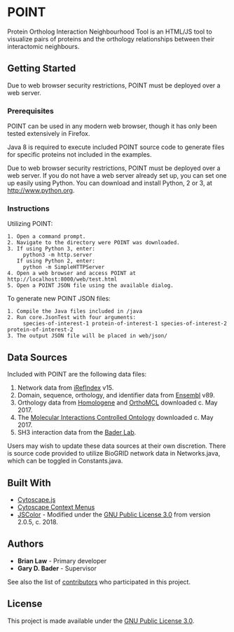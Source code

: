 # POINT
Protein Ortholog Interaction Neighbourhood Tool is an HTML/JS tool to visualize pairs of proteins and the orthology relationships between their interactomic neighbours.

## Getting Started

Due to web browser security restrictions, POINT must be deployed over a web server. 

### Prerequisites

POINT can be used in any modern web browser, though it has only been tested extensively in Firefox.

Java 8 is required to execute included POINT source code to generate files for specific proteins not included in the examples.

Due to web browser security restrictions, POINT must be deployed over a web server. If you do not have a web server already set up, you can set one up easily using Python. You can download and install Python, 2 or 3, at http://www.python.org.

### Instructions

Utilizing POINT:

```
1. Open a command prompt.
2. Navigate to the directory were POINT was downloaded.
3. If using Python 3, enter: 
     python3 -m http.server
   If using Python 2, enter:
     python -m SimpleHTTPServer
4. Open a web browser and access POINT at http://localhost:8000/web/test.html
5. Open a POINT JSON file using the available dialog.
```
To generate new POINT JSON files:

```
1. Compile the Java files included in /java
2. Run core.JsonTest with four arguments: 
     species-of-interest-1 protein-of-interest-1 species-of-interest-2 protein-of-interest-2
3. The output JSON file will be placed in web/json/
```

## Data Sources

Included with POINT are the following data files:

1. Network data from [iRefIndex](http://irefindex.org/wiki/index.php?title=iRefIndex) v15.
2. Domain, sequence, orthology, and identifier data from [Ensembl](http://www.ensembl.org) v89.
3. Orthology data from [Homologene](https://www.ncbi.nlm.nih.gov/homologene) and [OrthoMCL](https://orthomcl.org/orthomcl/) downloaded c. May 2017.
4. The [Molecular Interactions Controlled Ontology](https://www.ebi.ac.uk/ols/ontologies/mi) downloaded c. May 2017.
5. SH3 interaction data from the [Bader Lab](http://www.baderlab.org).

Users may wish to update these data sources at their own discretion. There is source code provided to utilize BioGRID network data in Networks.java, which can be toggled in Constants.java.

## Built With

* [Cytoscape.js](http://js.cytoscape.org/)
* [Cytoscape Context Menus](https://github.com/iVis-at-Bilkent/cytoscape.js-context-menus)
* [JSColor](http://jscolor.com) - Modified under the [GNU Public License 3.0](http://www.gnu.org/licenses/gpl-3.0.txt) from version 2.0.5, c. 2018.

## Authors

* **Brian Law** - Primary developer
* **Gary D. Bader** - Supervisor

See also the list of [contributors](https://github.com/your/project/contributors) who participated in this project.

## License

This project is made available under the [GNU Public License 3.0](http://www.gnu.org/licenses/gpl-3.0.txt).
